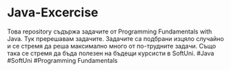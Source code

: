 # Java-Excercise
Това repository съдържа задачите от Programming Fundamentals with Java. Тук пререшавам задачите.
Задачите са подбрани изцяло случайно и се стремя да реша максимално много от по-трудните задачи.
Също така се стремя да бъда полезен на бъдещи курсисти в SoftUni.
#Java #SoftUni #Programming Fundamentals

